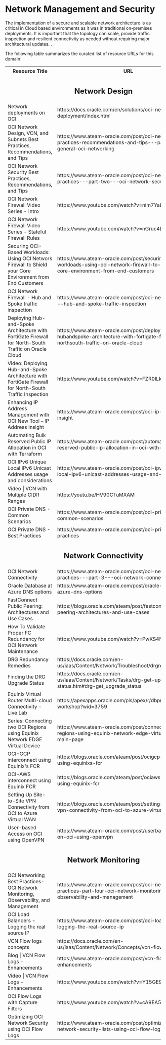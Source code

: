 # Network Management and Security

The implementation of a secure and scalable network architecture is as critical in Cloud based environments as it was in traditional on-premises deployments. It is important that the topology can scale, provide traffic inspection and resilient connectivity as needed without requiring major architectural updates. . 

The following table summarizes the curated list of resource URLs for this domain:
<table>
  <tr>
    <th>Resource Title</th>
    <th>URL</th>
  </tr>
  <tr>
    <td colspan="2" align="center"><h2>Network Design</h2></td>
</tr>
 <tr>
    <td>Network deployments on OCI</td>
    <td>https://docs.oracle.com/en/solutions/oci-network-deployment/index.html</td>
  </tr>
  <tr>
    <td>OCI Network Design, VCN, and Subnets Best Practices, Recommendations, and Tips</td>
    <td> https://www.ateam-oracle.com/post/oci-networking-best-practices-recommendations-and-tips---part-one---general-oci-networking</td>
  </tr>
  <tr>
    <td>OCI Network Security Best Practices, Recommendations, and Tips</td>
    <td>https://www.ateam-oracle.com/post/oci-networking-best-practices---part-two---oci-network-security </td>
  </tr>
  <tr>
    <td>OCI Network Firewall Video Series - Intro</td>
    <td>https://www.youtube.com/watch?v=nim7YaLhfK0</td>
  </tr>
  <tr>
    <td>OCI Network Firewall Video Series - Stateful Firewall Rules</td>
    <td>https://www.youtube.com/watch?v=nGruc4DN7Hw</td>
  </tr>
  <tr>
    <td>Securing OCI-Based Workloads: Using OCI Network Firewall to Shield your Core Environment from End Customers</td>
    <td>https://www.ateam-oracle.com/post/securing-ocibased-workloads-using-oci-network-firewall-to-shield-your-core-environment-from-end-customers</td>
  </tr>
  <tr>
    <td>OCI Network Firewall - Hub and Spoke traffic inspection</td>
    <td>https://www.ateam-oracle.com/post/oci-network-firewall---hub-and-spoke-traffic-inspection</td>
  </tr>
  <tr>
    <td>Deploying Hub-and-Spoke Architecture with FortiGate Firewall for North-South Traffic on Oracle Cloud</td>
    <td>https://www.ateam-oracle.com/post/deploying-hubandspoke-architecture-with-fortigate-firewall-for-northsouth-traffic-on-oracle-cloud</td>
  </tr>
  <tr>
    <td>Video: Deploying Hub-and-Spoke Architecture with FortiGate Firewall for North-South Traffic Inspection</td>
    <td>https://www.youtube.com/watch?v=FZR0ILkoJJo</td>
  </tr>

  <tr>
    <td>Enhancing IP Address Management with OCI New Tool – IP Address Insight</td>
    <td>https://www.ateam-oracle.com/post/oci-ip-address-insight</td>
  </tr> 
  <tr>
    <td>Automating Bulk Reserved Public IP Allocation in OCI with Terraform</td>
    <td>https://www.ateam-oracle.com/post/automating-bulk-reserved-public-ip-allocation-in-oci-with-terraform</td>
  </tr> 
  <tr>
    <td>OCI IPv6 Unique Local IPv6 Unicast Addresses usage and considerations</td>
    <td>https://www.ateam-oracle.com/post/oci-ipv6-unique-local-ipv6-unicast-addresses-usage-and-considerations</td>
  </tr>
  <tr>
    <td>Video | VCN with Multiple CIDR Ranges</td>
    <td>https://youtu.be/HV90CTuMXAM</td>
  </tr>
  <tr>
    <td>OCI Private DNS - Common Scenarios</td>
    <td>https://www.ateam-oracle.com/post/oci-private-dns---common-scenarios</td>
  </tr>
  <tr>
    <td>OCI Private DNS - Best Practices</td>
    <td>https://www.ateam-oracle.com/post/oci-private-dns-best-practices</td>
  </tr>
  <tr>
    <td colspan="2" align="center"><h2>Network Connectivity</h2></td>
</tr>
  <tr>
    <td>OCI Network Connectivity</td>
    <td>https://www.ateam-oracle.com/post/oci-networking-best-practices---part-3---oci-network-connectivity</td>
  </tr>
  <tr>
    <td>Oracle Database at Azure DNS options</td>
    <td>https://www.ateam-oracle.com/post/oracle-database-at-azure-dns-options</td>
  </tr>
  <tr>
    <td>FastConnect Public Peering: Architectures and Use Cases</td>
    <td>https://blogs.oracle.com/ateam/post/fastconnect-public-peering-architectures-and-use-cases</td>
  </tr>
  <tr>
    <td>How To Validate Proper FC Redundancy for OCI Network Maintenance</td>
    <td>https://www.youtube.com/watch?v=PwKS4NpuUKg</td>
  </tr>
  <tr>
    <td>DRG Redundancy Remedies</td>
    <td>https://docs.oracle.com/en-us/iaas/Content/Network/Troubleshoot/drgredundancy.htm</td>
  </tr>
  <tr>
    <td>Finding the DRG Upgrade Status</td>
    <td>https://docs.oracle.com/en-us/iaas/Content/Network/Tasks/drg-get-upgrade-status.htm#drg-get_upgrade_status</td>
  </tr>
  <tr>
    <td>Equinix Virtual Router Multi-cloud Connectivity - Live Lab</td>
    <td>https://apexapps.oracle.com/pls/apex/r/dbpm/livelabs/view-workshop?wid=3759</td>
  </tr>
  <tr>
    <td>Series: Connecting two OCI Regions using Equinix Network EDGE Virtual Device</td>
    <td>https://www.ateam-oracle.com/post/connecting-two-oci-regions-using-equinix-network-edge-virtual-device-main-page</td>
  </tr>
  <tr>
    <td>OCI-GCP interconnect using Equinix's FCR</td>
    <td>https://blogs.oracle.com/ateam/post/ocigcp-interconnect-using-equinixs-fcr</td>
  </tr>
  <tr>
    <td>OCI-AWS interconnect using Equinix FCR</td>
    <td>https://blogs.oracle.com/ateam/post/ociaws-interconnect-using-equinix-fcr</td>
  </tr>
  <tr>
    <td>Setting Up Site-to-Site VPN Connectivity from OCI to Azure Virtual WAN</td>
    <td>https://blogs.oracle.com/ateam/post/setting-up-sitetosite-vpn-connectivity-from-oci-to-azure-virtual-wan</td>
  </tr>
  <tr>
    <td>User-based Access on OCI using OpenVPN</td>
    <td>https://www.ateam-oracle.com/post/userbased-access-on-oci-using-openvpn</td>
  </tr>
  <tr>
    <td colspan="2" align="center"><h2>Network Monitoring</h2></td>
</tr>
<tr>
    <td>OCI Networking Best Practices-OCI Network Monitoring, Observability, and Management</td>
    <td>https://www.ateam-oracle.com/post/oci-networking-best-practices-part-four-oci-network-monitoring-observability-and-management</td>
  </tr>
  <tr>
    <td>OCI Load Balancers - Logging the real source IP</td>
    <td>https://www.ateam-oracle.com/post/oci-load-balancers-logging-the-real-source-ip</td>
  </tr>
  <tr>
    <td>VCN Flow logs concepts</td>
    <td>https://docs.oracle.com/en-us/iaas/Content/Network/Concepts/vcn-flow-logs.htm</td>
  </tr>
  <tr>
    <td>Blog | VCN Flow Logs - Enhancements</td>
    <td>https://www.ateam-oracle.com/post/vcn-flow-log-enhancements</td>
  </tr>
  <tr>
    <td>Video | VCN Flow Logs - Enhancements</td>
    <td>https://www.youtube.com/watch?v=Y15GE9zjxoY</td>
  </tr>
  <tr>
    <td>OCI Flow Logs with Capture Filters</td>
    <td>https://www.youtube.com/watch?v=cA9EA5y6k3c&t=4s</td>
  </tr>
  <tr>
    <td>Optimizing OCI Network Security using OCI Flow Logs</td>
    <td>https://www.ateam-oracle.com/post/optimizing-oci-network-security-lists-using-oci-flow-logs</td>
  </tr>

</table>
